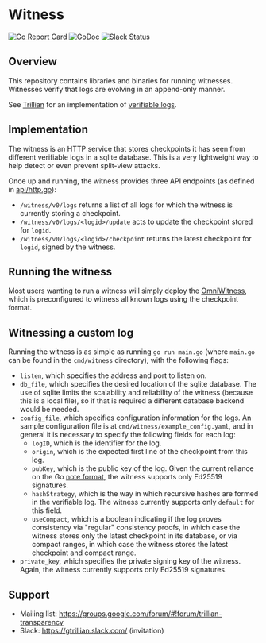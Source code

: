 # Witness

[![Go Report
Card](https://goreportcard.com/badge/github.com/transparency-dev/witness)](https://goreportcard.com/report/github.com/transparency-dev/witness)
[![GoDoc](https://godoc.org/github.com/transparency-dev/witness?status.svg)](https://godoc.org/github.com/transparency-dev/witness)
[![Slack
Status](https://img.shields.io/badge/Slack-Chat-blue.svg)](https://gtrillian.slack.com/)

## Overview

This repository contains libraries and binaries for running witnesses.
Witnesses verify that logs are evolving in an append-only manner.

See [Trillian](https://github.com/google/trillian) for an implementation
of [verifiable logs](https://transparency.dev/verifiable-data-structures/#verifiable-log).

## Implementation

The witness is an HTTP service that stores checkpoints it has seen from
different verifiable logs in a sqlite database.  This is a very lightweight way
to help detect or even prevent split-view attacks.

Once up and running, the witness provides three API endpoints (as defined in
[api/http.go](api/http.go)):
- `/witness/v0/logs` returns a list of all logs for which the witness is
  currently storing a checkpoint.
- `/witness/v0/logs/<logid>/update` acts to update the checkpoint stored for 
  `logid`.
- `/witness/v0/logs/<logid>/checkpoint` returns the latest checkpoint for
  `logid`, signed by the witness.

Running the witness
--------------------

Most users wanting to run a witness will simply deploy the [OmniWitness](cmd/omniwitness),
which is preconfigured to witness all known logs using the checkpoint format.

Witnessing a custom log
-----------------------

Running the witness is as simple as running `go run main.go` (where `main.go`
can be found in the `cmd/witness` directory), with the following flags:
- `listen`, which specifies the address and port to listen on.
- `db_file`, which specifies the desired location of the sqlite database.  The
  use of sqlite limits the scalability and reliability of the witness (because
  this is a local file), so if that is required a different database backend
  would be needed.
- `config_file`, which specifies configuration information for the logs.  An
  sample configuration file is at `cmd/witness/example_config.yaml`, and in general it
  is necessary to specify the following fields for each log:
    - `logID`, which is the identifier for the log.
    - `origin`, which is the expected first line of the checkpoint from this log.
    - `pubKey`, which is the public key of the log.  Given the current reliance on the Go [note format](https://pkg.go.dev/golang.org/x/exp/sumdb@v0.0.2/internal/note), the witness supports only Ed25519 signatures.
    - `hashStrategy`, which is the way in which recursive hashes are formed in the verifiable log.  The witness currently supports only `default` for this field.
    - `useCompact`, which is a boolean indicating if the log proves consistency via "regular" consistency proofs, in which case the witness stores only the latest checkpoint in its database, or via compact ranges, in which case the witness stores the latest checkpoint and compact range.
- `private_key`, which specifies the private signing key of the witness.  Again,
  the witness currently supports only Ed25519 signatures.

## Support
* Mailing list: https://groups.google.com/forum/#!forum/trillian-transparency
* Slack: https://gtrillian.slack.com/ (invitation)
